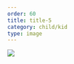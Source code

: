 ```yaml
---
order: 60
title: title-5
category: child/kid
type: image
---
```


![](https://alacolang.ir/kolbeh/static/images/baloon-breathing.webp)